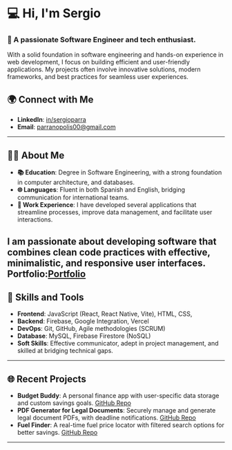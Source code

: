 # 💻 Hi, I'm Sergio

### 👋 A passionate Software Engineer and tech enthusiast.

With a solid foundation in software engineering and hands-on experience in web development, I focus on building efficient and user-friendly applications. My projects often involve innovative solutions, modern frameworks, and best practices for seamless user experiences.

## 🌍 Connect with Me

- **LinkedIn**: [in/sergioparra](https://www.linkedin.com/in/sergioparral)
- **Email**: [parranopolis00@gmail.com](mailto:parranopolis00@gmail.com)

---

## 🧑‍💻 About Me

- **📚 Education**: Degree in Software Engineering, with a strong foundation in computer architecture, and databases.
- **🌐 Languages**: Fluent in both Spanish and English, bridging communication for international teams.
- **💼 Work Experience**: I have developed several applications that streamline processes, improve data management, and facilitate user interactions.

I am passionate about **developing software** that combines **clean code practices** with effective, minimalistic, and responsive user interfaces.
**Portfolio**:[Portfolio](parranopolis.github.io/PortFolio/)
---

## 🌟 Skills and Tools

- **Frontend**: JavaScript (React, React Native, Vite), HTML, CSS,
- **Backend**: Firebase, Google Integration, Vercel
- **DevOps**: Git, GitHub, Agile methodologies (SCRUM)
- **Database**: MySQL, Firebase Firestore (NoSQL)
- **Soft Skills**: Effective communicator, adept in project management, and skilled at bridging technical gaps.

---

## 🌐 Recent Projects

- **Budget Buddy**: A personal finance app with user-specific data storage and custom savings goals. [GitHub Repo](https://github.com/parranopolis/Budget-Buddy)
- **PDF Generator for Legal Documents**: Securely manage and generate legal document PDFs, with deadline notifications. [GitHub Repo](https://github.com/parranopolis/VenezuelanLegalServices)
- **Fuel Finder**: A real-time fuel price locator with filtered search options for better savings. [GitHub Repo](https://github.com/parranopolis/Fuel-Finder)

---
